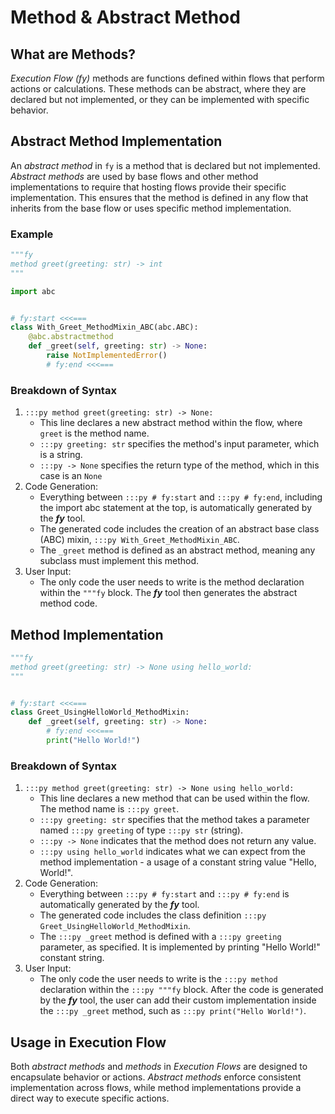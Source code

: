 # Method & Abstract Method

## What are Methods?
_Execution Flow (fy)_ methods are functions defined within flows that perform actions or calculations. These methods can be abstract, where they are declared but not implemented, or they can be implemented with specific behavior.

## Abstract Method Implementation
An _abstract method_ in `fy` is a method that is declared but not implemented. _Abstract methods_ are used by base flows and other method implementations to require that hosting flows provide their specific implementation. This ensures that the method is defined in any flow that inherits from the base flow or uses specific method implementation.

### Example
```py title="Abstract Method" linenums="1"
"""fy
method greet(greeting: str) -> int
"""

import abc


# fy:start <<<===
class With_Greet_MethodMixin_ABC(abc.ABC):
    @abc.abstractmethod
    def _greet(self, greeting: str) -> None:
        raise NotImplementedError()
        # fy:end <<<===
```


### Breakdown of Syntax
1. `:::py method greet(greeting: str) -> None:`
    - This line declares a new abstract method within the flow, where `greet` is the method name.
    - `:::py greeting: str` specifies the method's input parameter, which is a string.
    - `:::py -> None` specifies the return type of the method, which in this case is an `None`
2. Code Generation:
    - Everything between `:::py # fy:start` and `:::py # fy:end`, including the import abc statement at the top, is automatically generated by the **_fy_** tool.
    - The generated code includes the creation of an abstract base class (ABC) mixin, `:::py With_Greet_MethodMixin_ABC`.
    - The `_greet` method is defined as an abstract method, meaning any subclass must implement this method.
3. User Input:
    - The only code the user needs to write is the method declaration within the `"""fy` block. The **_fy_** tool then generates the abstract method code.

## Method Implementation
```py linenums="1"
"""fy
method greet(greeting: str) -> None using hello_world:
"""


# fy:start <<<===
class Greet_UsingHelloWorld_MethodMixin:
    def _greet(self, greeting: str) -> None:
        # fy:end <<<===
        print("Hello World!")
```
### Breakdown of Syntax
1. `:::py method greet(greeting: str) -> None using hello_world:`
    - This line declares a new method that can be used within the flow. The method name is `:::py greet`.
    - `:::py greeting: str` specifies that the method takes a parameter named `:::py greeting` of type `:::py str` (string).
    - `:::py -> None` indicates that the method does not return any value.
    - `:::py using hello_world` indicates what we can expect from the method implementation - a usage of a constant string value "Hello, World!".
2. Code Generation:
    - Everything between `:::py # fy:start` and `:::py # fy:end` is automatically generated by the **_fy_** tool.
    - The generated code includes the class definition `:::py Greet_UsingHelloWorld_MethodMixin`.
    - The `:::py _greet` method is defined with a `:::py greeting` parameter, as specified. It is implemented by printing "Hello World!" constant string.
3. User Input:
    - The only code the user needs to write is the `:::py method` declaration within the `:::py """fy` block. After the code is generated by the **_fy_** tool, the user can add their custom implementation inside the `:::py _greet` method, such as `:::py print("Hello World!")`.

## Usage in Execution Flow
Both _abstract methods_ and _methods_ in _Execution Flows_ are designed to encapsulate behavior or actions. _Abstract methods_ enforce consistent implementation across flows, while method implementations provide a direct way to execute specific actions.
